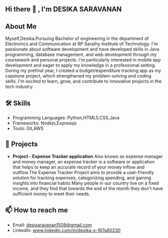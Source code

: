 ## Hi there 👋 , I'm DESIKA SARAVANAN

## About Me
Myself,Desika.Pursuing Bachelor of engineering in the department of Electronics and Communication at RP Sarathy Institute of Technology. I'm passionate about software development and have developed skills in Java programming, database management, and web development through my coursework and personal projects. I'm particularly interested in mobile app development and eager to apply my knowledge in a professional setting. During my prefinal year, I created a budget/expenditure tracking app as my capstone project, which strengthened my problem-solving and coding skills. I'm excited to learn, grow, and contribute to innovative projects in the tech industry.

## 🛠 Skills
- Programming Languages: Python,HTML5,CSS,Java
- Frameworks: Nodejs,Expressjs
- Tools: Git,AWS

## 🔭 Projects
- **Project - Expense Tracker application**
  Also known as expense manager and money manager, an expense tracker is a software or application that helps to keep an accurate record of your money inflow and outflow.The Expense Tracker Project aims to provide a user-friendly solution for tracking expenses, categorizing spending, and gaining insights into financial habits Many people in our country live on a fixed income, and they find that towards the end of the month they don't have sufficient money to meet their needs.

## 📫 How to reach me
- Email: desisaravanan1508@gmail.com
- LinkedIn: www.linkedin.com/in/desika-s-167a80230


